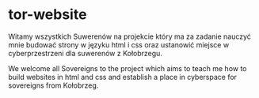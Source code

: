 # tor-website
 Witamy wszystkich Suwerenów na projekcie który ma za zadanie nauczyć mnie budować strony w języku html i css oraz ustanowić miejsce w cyberprzestrzeni dla suwerenów z Kołobrzegu.

We welcome all Sovereigns to the project which aims to teach me how to build websites in html and css and establish a place in cyberspace for sovereigns from Kołobrzeg.